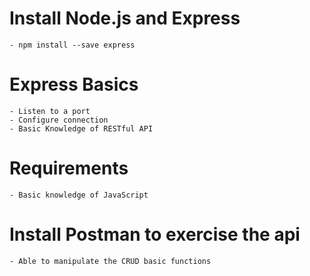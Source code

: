 # Install Node.js and Express
    - npm install --save express

# Express Basics
    - Listen to a port
    - Configure connection
    - Basic Knowledge of RESTful API

# Requirements
    - Basic knowledge of JavaScript

# Install Postman to exercise the api
    - Able to manipulate the CRUD basic functions